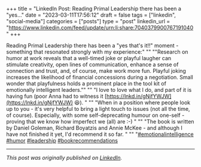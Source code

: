 +++
title = "LinkedIn Post: Reading Primal Leadership there has been a "yes..."
date = "2023-03-11T17:56:12"
draft = false
tags = ["linkedin", "social-media"]
categories = ["posts"]
type = "post"
linkedin_url = "https://www.linkedin.com/feed/update/urn:li:share:7040379900767191040"
+++

Reading Primal Leadership there has been a "yes that's it!!" moment - something that resonated strongly with my experience:"
""
""Research on humor at work reveals that a well-timed joke or playful laugher can stimulate creativity, open lines of communication, enhance a sense of connection and trust, and, of course, make work more fun. Playful joking increases the likelihood of financial concessions during a negotiation. Small wonder that playfulness holds a prominent place in the tool kit of emotionally intelligent leaders.""
""
"I love to love what I do, and part of it is having fun (poor Anna had to witness it [https://lnkd.in/gNjfYWJW](https://lnkd.in/gNjfYWJW) 😆). "
""
"When in a position where people look up to you - it's very helpful to bring a light touch to issues (not all the time, of course). Especially, with some self-deprecating humour on one-self - proving that we know how imperfect we (all) are :-) "
""
"The book is written by Daniel Goleman, Richard Boyatzis and Annie McKee - and although I have not finished it yet, I'd recommend it so far. "
""
"[#emotionalintelligence](https://www.linkedin.com/feed/hashtag/emotionalintelligence) [#humor](https://www.linkedin.com/feed/hashtag/humor)  [#leadership](https://www.linkedin.com/feed/hashtag/leadership) [#bookrecommendations](https://www.linkedin.com/feed/hashtag/bookrecommendations)

---

*This post was originally published on [LinkedIn](https://www.linkedin.com/in/adrianmoreno/recent-activity/all/).*